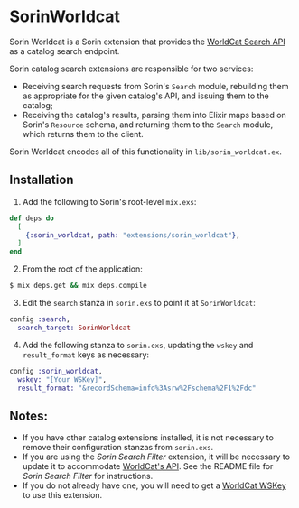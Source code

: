 # SorinWorldcat

Sorin Worldcat is a Sorin extension that provides the [WorldCat Search API](https://www.oclc.org/developer/develop/web-services/worldcat-search-api.en.html) as a catalog search endpoint.

Sorin catalog search extensions are responsible for two services:

* Receiving search requests from Sorin's `Search` module, rebuilding them as appropriate for the given catalog's API, and issuing them to the catalog;
* Receiving the catalog's results, parsing them into Elixir maps based on Sorin's `Resource` schema, and returning them to the `Search` module, which returns them to the client.

Sorin Worldcat encodes all of this functionality in `lib/sorin_worldcat.ex`.

## Installation

1. Add the following to Sorin's root-level `mix.exs`:

```elixir
def deps do
  [
    {:sorin_worldcat, path: "extensions/sorin_worldcat"},
  ]
end
```

2. From the root of the application:

```sh
$ mix deps.get && mix deps.compile
```

3. Edit the `search` stanza in `sorin.exs` to point it at `SorinWorldcat`:

```elixir
config :search,
  search_target: SorinWorldcat
```

4. Add the following stanza to `sorin.exs`, updating the `wskey` and `result_format` keys as necessary:

```elixir
config :sorin_worldcat,
  wskey: "[Your WSKey]",
  result_format: "&recordSchema=info%3Asrw%2Fschema%2F1%2Fdc"
```

## Notes:

* If you have other catalog extensions installed, it is not necessary to remove their configuration stanzas from `sorin.exs`.
* If you are using the _Sorin Search Filter_ extension, it will be necessary to update it to accommodate [WorldCat's API](https://www.oclc.org/developer/develop/web-services/worldcat-search-api/bibliographic-resource.en.html). See the README file for _Sorin Search Filter_ for instructions.
* If you do not already have one, you will need to get a [WorldCat WSKey](https://www.oclc.org/developer/develop/authentication/how-to-request-a-wskey.en.html) to use this extension.
